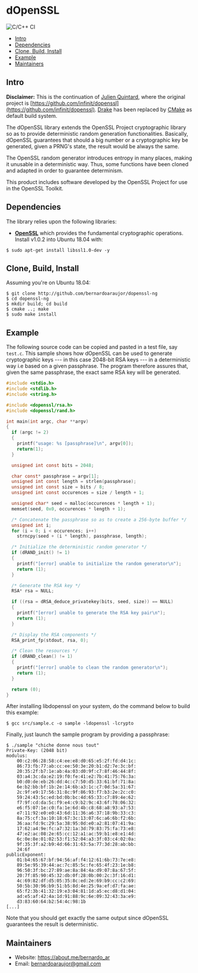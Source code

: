 # dOpenSSL

![C/C++ CI](https://github.com/bernardoaraujor/dopenssl/workflows/C/C++%20CI/badge.svg)

- [Intro](#intro)
- [Dependencies](#dependencies)
- [Clone, Build, Install](#clone--build--install)
- [Example](#example)
- [Maintainers](#maintainers)

## Intro

**Disclaimer:** This is the continuation of [Julien Quintard](https://github.com/mycure), where the original project is [https://github.com/infinit/dopenssl](https://github.com/infinit/dopenssl). [Drake](https://github.com/infinit/drake) has been replaced by [CMake](https://cmake.org/) as default build system.

The dOpenSSL library extends the OpenSSL Project cryptographic library so as to provide deterministic random generation functionalities. Basically, dOpenSSL guarantees that should a big number or a cryptographic key be generated, given a PRNG's state, the result would be always the same.

The OpenSSL random generator introduces entropy in many places, making it unusable in a deterministic way. Thus, some functions have been cloned and adapted in order to guarantee determinism.

This product includes software developed by the OpenSSL Project for use in the OpenSSL Toolkit. 

## Dependencies
The library relies upon the following libraries:

 * [**OpenSSL**](http://www.openssl.org) which provides the fundamental cryptographic operations. Install v1.0.2 into Ubuntu 18.04 with:

```
$ sudo apt-get install libssl1.0-dev -y
```

## Clone, Build, Install
Assuming you're on Ubuntu 18.04:

```
$ git clone http://github.com/bernardoaraujor/dopenssl-ng
$ cd dopenssl-ng
$ mkdir build; cd build
$ cmake ..; make
$ sudo make install
```

## Example
The following source code can be copied and pasted in a test file, say `test.c`. This sample shows how dOpenSSL can be used to generate cryptographic keys --- in this case 2048-bit RSA keys --- in a deterministic way i.e based on a given passphrase. The program therefore assures that, given the same passphrase, the
exact same RSA key will be generated.

```C
#include <stdio.h>
#include <stdlib.h>
#include <string.h>

#include <dopenssl/rsa.h>
#include <dopenssl/rand.h>

int main(int argc, char **argv)
{
  if (argc != 2)
  {
    printf("usage: %s [passphrase]\n", argv[0]);
    return(1);
  }

  unsigned int const bits = 2048;

  char const* passphrase = argv[1];
  unsigned int const length = strlen(passphrase);
  unsigned int const size = bits / 8;
  unsigned int const occurences = size / length + 1;

  unsigned char* seed = malloc(occurences * length + 1);
  memset(seed, 0x0, occurences * length + 1);

  /* Concatenate the passphrase so as to create a 256-byte buffer */
  unsigned int i;
  for (i = 0; i < occurences; i++)
    strncpy(seed + (i * length), passphrase, length);

  /* Initialize the deterministic random generator */
  if (dRAND_init() != 1)
  {
    printf("[error] unable to initialize the random generator\n");
    return (1);
  }

  /* Generate the RSA key */
  RSA* rsa = NULL;

  if ((rsa = dRSA_deduce_privatekey(bits, seed, size)) == NULL)
  {
    printf("[error] unable to generate the RSA key pair\n");
    return (1);
  }

  /* Display the RSA components */
  RSA_print_fp(stdout, rsa, 0);

  /* Clean the resources */
  if (dRAND_clean() != 1)
  {
    printf("[error] unable to clean the random generator\n");
    return (1);
  }

  return (0);
}
```

After installing libdopenssl on your system, do the command below to build this example:
```
$ gcc src/sample.c -o sample -ldopenssl -lcrypto
```

Finally, just launch the sample program by providing a passphrase:

```Shell
$ ./sample "chiche donne nous tout"
Private-Key: (2048 bit)
modulus:
    00:c2:06:28:58:c4:ee:e8:d0:65:e5:2f:fd:d4:1c:
    86:73:fb:77:ab:cc:ee:50:3e:20:b1:d2:7e:3c:bf:
    20:35:2f:b7:1e:ab:4a:03:d0:9f:c7:8f:46:44:8f:
    03:a4:3c:da:e2:19:f0:fe:41:e2:7b:41:75:76:3a:
    b0:d0:de:eb:26:dd:4c:c7:50:d5:33:61:bf:71:8a:
    6e:b2:bb:bf:1b:2e:14:6b:a3:1c:c7:0d:5a:31:67:
    2c:9f:e9:17:56:31:8c:9f:86:93:f7:b3:2e:2c:c0:
    59:24:43:5c:ed:bd:0b:bc:4d:65:33:c7:89:4e:62:
    f7:9f:cd:da:5c:f9:e4:c9:b2:9c:43:6f:78:06:32:
    e6:f5:07:1e:c0:fa:1e:6d:4b:c8:68:a8:93:a7:53:
    e7:11:92:e0:e0:43:6d:11:36:a6:37:18:9b:33:c3:
    8a:75:cf:3a:10:18:67:3c:13:07:6c:a6:6b:f2:6b:
    36:aa:fd:9c:29:5a:38:95:0d:e0:a2:81:07:41:9a:
    17:62:a4:9e:fc:a7:32:1a:3d:79:83:75:fa:73:e8:
    47:e2:ac:08:2e:65:cc:12:a1:ac:59:b1:e8:e1:4d:
    6c:0e:8e:01:02:53:f1:52:04:a3:3f:03:c4:02:0a:
    9f:35:3f:a2:b9:4d:66:31:63:5a:77:3d:28:ab:bb:
    24:6f
publicExponent:
    01:b4:65:67:bf:94:56:af:f4:12:61:6b:73:7e:e8:
    89:5e:95:39:44:ac:7c:85:5c:fe:65:4f:23:1e:b8:
    96:50:3f:bc:27:89:ae:8a:84:4a:d9:07:8a:67:5f:
    20:7f:85:90:45:32:db:0f:28:0b:00:2c:3f:16:d1:
    4c:69:82:df:d5:05:35:8c:ed:2e:69:b9:cc:c2:69:
    50:5b:30:96:b9:51:b5:8d:4e:25:9a:ef:d7:fa:ae:
    65:f2:3b:41:32:19:e3:04:81:1d:a5:ec:d8:d1:04:
    ad:e5:af:42:4a:1d:91:88:9c:6e:09:32:43:3a:e9:
    d3:83:60:64:b2:54:4c:98:1b
[...]
```

Note that you should get exactly the same output since dOpenSSL guarantees the result is deterministic.

## Maintainers
 * Website: https://about.me/bernardo_ar
 * Email: bernardoaraujor@gmail.com
